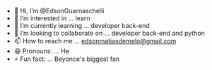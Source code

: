 - 👋 Hi, I’m @EdsonGuarnaschelli
- 👀 I’m interested in ... learn
- 🌱 I’m currently learning ... developer back-end
- 💞️ I’m looking to collaborate on ... developer back-end and python
- 📫 How to reach me ... edsonmatiasdemelo@gmail.com
- 😄 Pronouns: ... He
- ⚡ Fun fact: ... Beyonce's biggest fan

<!---
EdsonGuarnaschelli/EdsonGuarnaschelli is a ✨ special ✨ repository because its `README.md` (this file) appears on your GitHub profile.
You can click the Preview link to take a look at your changes.
--->
